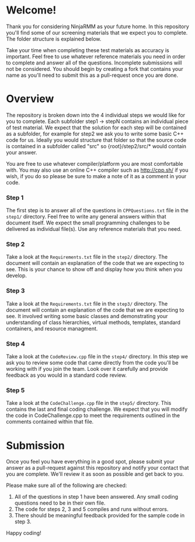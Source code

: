 # Welcome!
Thank you for considering NinjaRMM as your future home. In this repository you'll find some of our screening materials that we expect you to complete. The folder structure is explained below. 

Take your time when completing these test materials as accuracy is important. Feel free to use whatever reference materials you need in order to complete and answer all of the questions. Incomplete submissions will not be considered. You should begin by creating a fork that contains your name as you'll need to submit this as a pull-request once you are done. 

# Overview
The repository is broken down into the 4 individual steps we would like for you to complete. Each subfolder step1 -> stepN contains an individual piece of test material. We expect that the solution for each step will be contained as a subfolder, for example for step2 we ask you to write some basic C++ code for us. Ideally you would structure that folder so that the source code is contained in a subfolder called "src" so {root}/step2/src/* would contain your answer. 

You are free to use whatever compiler/platform you are most comfortable with. You may also use an online C++ compiler such as http://cpp.sh/ if you wish, if you do so please be sure to make a note of it as a comment in your code. 

### Step 1 
The first step is to answer all of the questions in `CPPQuestions.txt` file in the `step1/` directory. Feel free to write any general answers within that document itself. We expect the small programming challenges to be delivered as individual file(s). Use any reference materials that you need.

### Step 2
Take a look at the `Requirements.txt` file in the `step2/` directory. The document will contain an explanation of the code that we are expecting to see. This is your chance to show off and display how you think when you develop.

### Step 3
Take a look at the `Requirements.txt` file in the `step3/` directory. The document will contain an explanation of the code that we are expecting to see. It involved writing some basic classes and demonstrating your understanding of class hierarchies, virtual methods, templates, standard containers, and resource managment. 

### Step 4
Take a look at the `CodeReview.cpp` file in the `step4/` directory. In this step we ask you to review some code that came directly from the code you'll be working with if you join the team. Look over it carefully and provide feedback as you would in a standard code review.

### Step 5
Take a look at the `CodeChallenge.cpp` file in the `step5/` directory. This contains the last and final coding challenge. We expect that you will modify the code in CodeChallenge.cpp to meet the requirements outlined in the comments contained within that file. 

# Submission
Once you feel you have everything in a good spot, please submit your answer as a pull-request against this repository and notify your contact that you are complete. We'll review it as soon as possible and get back to you.

Please make sure all of the following are checked:
1. All of the questions in step 1 have been answered. 
Any small coding questions need to be in their own file.
2. The code for steps 2, 3 and 5 compiles and runs without errors. 
3. There should be meaningful feedback provided for the sample code in step 3.

Happy coding!
